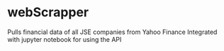 # webScrapper
Pulls financial data of all JSE companies from Yahoo Finance
Integrated with jupyter notebook for using the API

